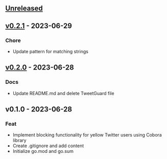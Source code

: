 <a name="unreleased"></a>
## [Unreleased]


<a name="v0.2.1"></a>
## [v0.2.1] - 2023-06-29
### Chore
- Update pattern for matching strings


<a name="v0.2.0"></a>
## [v0.2.0] - 2023-06-28
### Docs
- Update README.md and delete TweetGuard file


<a name="v0.1.0"></a>
## v0.1.0 - 2023-06-28
### Feat
- Implement blocking functionality for yellow Twitter users using Cobora library
- Create .gitignore and add content
- Initialize go.mod and go.sum


[Unreleased]: https://github.com/upupnoah/TweetGuard/compare/v0.2.1...HEAD
[v0.2.1]: https://github.com/upupnoah/TweetGuard/compare/v0.2.0...v0.2.1
[v0.2.0]: https://github.com/upupnoah/TweetGuard/compare/v0.1.0...v0.2.0
